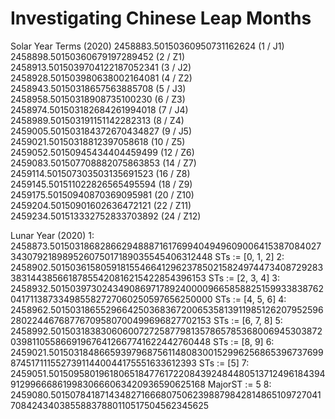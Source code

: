# Investigating Chinese Leap Months

Solar Year Terms (2020)
2458883.50150360950731162624 (1 / J1)
2458898.50150360679197289452 (2 / Z1)
2458913.5015039704122187052341 (3 / J2)
2458928.501503980638002164081 (4 / Z2)
2458943.50150318657563885708 (5 / J3)
2458958.50150318908735100230 (6 / Z3)
2458974.501503182684261994018 (7 / J4)
2458989.501503191151142282313 (8 / Z4)
2459005.501503184372670434827 (9 / J5)
2459021.50150318812397058618 (10 / Z5)
2459052.50150945434404459499 (12 / Z6)
2459083.501507708882075863853 (14 / Z7)
2459114.501507303503135691523 (16 / Z8)
2459145.501511022826565495594 (18 / Z9)
2459175.50150940870369095981 (20 / Z10)
2459204.50150901602636472121 (22 / Z11)
2459234.501513332752833703892 (24 / Z12)

Lunar Year (2020)
1: 2458873.5015031868286629488871617699404949609006415387084027343079218989526075017189035545406312448 STs := [0, 1, 2]
2: 2458902.5015036158059181554664129623785021582497447340872928338314438566187855420816215422854396153 STs := [2, 3, 4]
3: 2458932.5015039730243490869717892400009665858825159933838762041711387334985582727060250597656250000 STs := [4, 5, 6]
4: 2458962.5015031865529664250368367200653581391198512620795259628022446768776709580700499696827702153 STs := [6, 7, 8]
5: 2458992.5015031838306060072725877981357865785368006945303872039811055866919676412667741622442760448 STs := [8, 9]
6: 2459021.5015031848665939796875611480830015299625686539673769987451711155273911440044175551633612393 STs := [5]
7: 2459051.5015095801961806518477617220843924844805137124961843949129966686199830666063420936590625168 MajorST := 5
8: 2459080.5015078418714348271666807506239887984281486510972704170842434038558837880110517504562345625